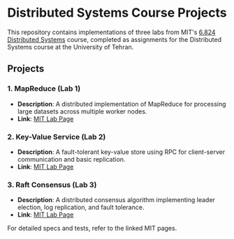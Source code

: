 # Distributed Systems Course Projects

This repository contains implementations of three labs from MIT's [6.824 Distributed Systems](https://pdos.csail.mit.edu/6.824/) course, completed as assignments for the Distributed Systems course at the University of Tehran.

## Projects

### 1. MapReduce (Lab 1)
- **Description**: A distributed implementation of MapReduce for processing large datasets across multiple worker nodes.
- **Link**: [MIT Lab Page](https://pdos.csail.mit.edu/6.824/labs/lab-mr.html)

### 2. Key-Value Service (Lab 2)
- **Description**: A fault-tolerant key-value store using RPC for client-server communication and basic replication.
- **Link**: [MIT Lab Page](https://pdos.csail.mit.edu/6.824/labs/lab-kvsrv1.html)

### 3. Raft Consensus (Lab 3)
- **Description**: A distributed consensus algorithm implementing leader election, log replication, and fault tolerance.
- **Link**: [MIT Lab Page](https://pdos.csail.mit.edu/6.824/labs/lab-raft1.html)

For detailed specs and tests, refer to the linked MIT pages. 

